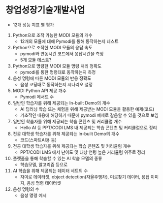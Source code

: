 # 창업성장기술개발사업
- 12개 성능 지표 별 평가


1. Python으로 조작 가능한 MODI 모듈의 개수
    - 12개의 모듈에 대해 Pymodi를 통해 동작하는지 테스트
3. Python으로 조작한 MODI 모듈의 응답 속도
    - pymodi와 연동시킨 코드에서 응답시간을 측정
    - 5개 모듈 테스트?
5. Python으로 명령한 MODI 모듈 명령 처리 정확도
    - pymodi를 통한 명령대로 동작하는지 측정
7. 음성 명령에 따른 MODI 모듈의 반응 정확도
    - 음성 코딩대로 동작하는지 시나리오 설정
9. MODI Python API 제공 개수
    - Pymodi 메서드 수
11. 일반인 학습자를 위해 제공되는 In-built Demo의 개수
    - AI 딥러닝 학습 또는 체험을 위해 제공받는 MODI 모듈을 활용한 예제(코드)
    - 기초적인 내용에 해당하기 때문에 pymodi 예제로 갈음할 수 있을 것으로 보임
13. 일반인 학습자를 위해 제공되는 학습 콘텐츠 및 커리큘럼 개수
    - Hello AI 등 PPT/CODI LMS 내 제공되는 학습 콘텐츠 및 커리큘럼으로 정리
15. 전공 대학생 학습자를 위해 제공되는 In-built Demo의 개수
    - 코드(스마트AI용 등)
17. 전공 대학생 학습자를 위해 제공되는 학습 콘텐츠 및 커리큘럼 개수
    - PPT/CODI LMS 에서 난이도 및 대상 연령 높은 커리큘럼 위주로 정리
19. 플랫폼을 통해 학습할 수 있는 AI 학습 모델의 종류
    - 학습모델, 알고리즘 등으로
21. AI 학습을 위해 제공되는 데이터 세트의 수
    - 자이로 데이터셋, object detection(자율주행차), 미로찾기 데이터, 용접 이미지, 음성 명령 데이터셋
23. 음성 명령의 수
    - 음성 명령 예시
